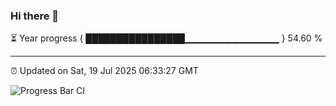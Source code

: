### Hi there 👋

⏳ Year progress { ████████████████▁▁▁▁▁▁▁▁▁▁▁▁▁▁ } 54.60 %

---

⏰ Updated on Sat, 19 Jul 2025 06:33:27 GMT

![Progress Bar CI](https://github.com/liununu/liununu/workflows/Progress%20Bar%20CI/badge.svg)
